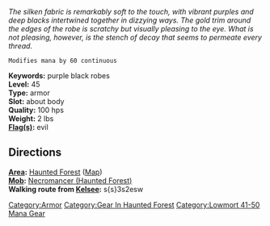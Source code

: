 *The silken fabric is remarkably soft to the touch, with vibrant purples
and deep blacks intertwined together in dizzying ways. The gold trim
around the edges of the robe is scratchy but visually pleasing to the
eye. What is not pleasing, however, is the stench of decay that seems to
permeate every thread.*

`Modifies mana by 60 continuous`

**Keywords:** purple black robes  
**Level:** 45  
**Type:** armor  
**Slot:** about body  
**Quality:** 100 hps  
**Weight:** 2 lbs  
**[Flag(s)](:Category:_Object_Flags.md "wikilink"):** evil

## Directions

**[Area](:Category:_Areas.md "wikilink"):** [Haunted
Forest](:Category:Haunted_Forest.md "wikilink")
([Map](Haunted_Forest_Map.md "wikilink"))  
**[Mob](:Category:_Mobs.md "wikilink"):** [Necromancer (Haunted
Forest)](Necromancer_(Haunted_Forest) "wikilink")  
**Walking route from [Kelsee](Kelsee "wikilink"):** s{s}3s2esw

[Category:Armor](Category:Armor "wikilink") [Category:Gear In Haunted
Forest](Category:Gear_In_Haunted_Forest "wikilink") [Category:Lowmort
41-50 Mana Gear](Category:Lowmort_41-50_Mana_Gear "wikilink")
